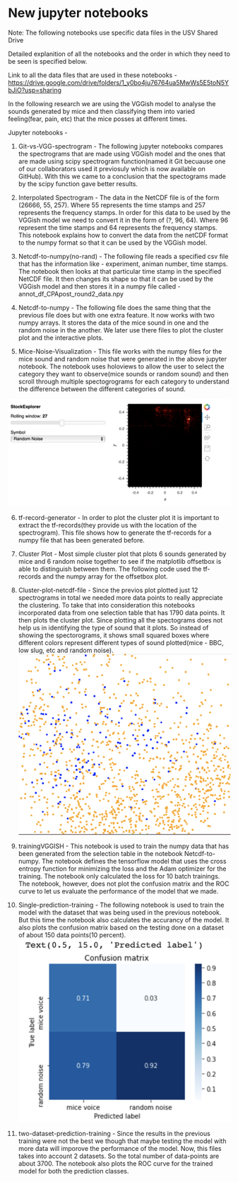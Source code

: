 # New jupyter notebooks

Note: The following notebooks use specific data files in the USV Shared Drive

Detailed explanition of all the notebooks and the order in which they need to be seen is specified below.

Link to all the data files that are used in these notebooks -
https://drive.google.com/drive/folders/1_y0bo4ju76764ua5MwWs5E5toN5YbJiO?usp=sharing

In the following research we are using the VGGish model to analyse the sounds generated by mice and then classifying them into varied feeling(fear, pain, etc) that the mice posses at different times.

Jupyter notebooks -

1. Git-vs-VGG-spectrogram - The following jupyter notebooks compares the spectrograms that are made using VGGish model and the ones that are made using scipy spectrogram function(named it Git becuause one of our collaborators used it previosuly which is now available on GitHub). With this we came to a conclusion that the spectograms made by the scipy function gave better results.

2. Interpolated Spectrogram - The data in the NetCDF file is of the form (26666, 55, 257). Where 55 represents the time stamps and 257 represents the frequency stamps. In order for this data to be used by the VGGish model we need to convert it in the form of (?, 96, 64). Where 96 represent the time stamps and 64 represents the frequency stamps. This notebook explains how to convert the data from the netCDF format to the numpy format so that it can be used by the VGGish model.

3. Netcdf-to-numpy(no-rand) - The following file reads a specified csv file that has the information like - experiment, animan number, time stamps. The notebook then looks at that particular time stamp in the specified NetCDF file. It then changes its shape so that it can be used by the VGGish model and then stores it in a numpy file called - annot_df_CPApost_round2_data.npy

4. Netcdf-to-numpy - The following file does the same thing that the previous file does but with one extra feature. It now works with two numpy arrays. It stores the data of the mice sound in one and the random noise in the another. We later use there files to plot the cluster plot and the interactive plots.

5. Mice-Noise-Visualization - This file works with the numpy files for the mice sound and random noise that were generated in the above jupyter notebook. The notebook uses holoviews to allow the user to select the category they want to observe(mice sounds or random sound) and then scroll through multiple spectogrograms for each category to understand the difference between the different categories of sound.

![Image of the visualization](images/Screenshot3.png)

6. tf-record-generator - In order to plot the cluster plot it is important to extract the tf-records(they provide us with the location of the spectrogram). This file shows how to generate the tf-records for a numpy file that has been generated before.

7. Cluster Plot - Most simple cluster plot that plots 6 sounds generated by mice and 6 random noise together to see if the matplotlib offsetbox is able to distinguish between them. The following code used the tf-records and the numpy array for the offsetbox plot.

8. Cluster-plot-netcdf-file - Since the previos plot plotted just 12 spectrograms in total we needed more data points to really appreciate the clustering. To take that into consideration this notebooks incorporated data from one selection table that has 1790 data points. It then plots the cluster plot. Since plotting all the spectograms does not help us in identifying the type of sound that it plots. So instead of showing the spectorograms, it shows small squared boxes where different colors represent different types of sound plotted(mice - BBC, low slug, etc and random noise). ![Image of the visualization](images/Screenshot2.png)

9. trainingVGGISH - This notebook is used to train the numpy data that has been generated from the selection table in the notebook Netcdf-to-numpy. The notebook defines the tensorflow model that uses the cross entropy function for minimizing the loss and the Adam optimizer for the training. The notebook only calculated the loss for 10 batch trainings. The notebook, however, does not plot the confusion matrix and the ROC curve to let us evaluate the performance of the model that we made.

10. Single-prediction-training - The following notebook is used to train the model with the dataset that was being used in the previous notebook. But this time the notebook also calculates the accurancy of the model. It also plots the confusion matrix based on the testing done on a dataset of about 150 data points(10 percent).![Image of the confusion matrix](images/Screenshot1.png)

11) two-dataset-prediction-training - Since the results in the previous training were not the best we though that maybe testing the model with more data will imporove the performance of the model. Now, this files takes into account 2 datasets. So the total number of data-points are about 3700. The notebook also plots the ROC curve for the trained model for both the prediction classes.
